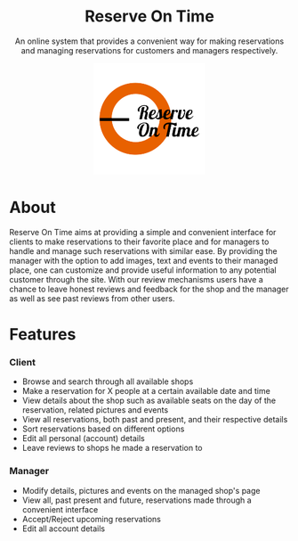 <div align="center">
    <h1>Reserve On Time</h1>
    <p>An online system that provides a convenient way for making reservations and managing reservations for customers and managers respectively.</p>
    <a href="http://www.reserveontime.com"><img alt="Reserve On Time" src="/images/logo-tp.png"></a>
</div>

# About
Reserve On Time aims at providing a simple and convenient interface for clients to make reservations to their favorite place and for managers to handle and manage such reservations with similar ease. By providing the manager with the option to add images, text and events to their managed place, one can customize and provide useful information to any potential customer through the site. With our review mechanisms users have a chance to leave honest reviews and feedback for the shop and the manager as well as see past reviews from other users.

# Features
### Client
- Browse and search through all available shops
- Make a reservation for X people at a certain available date and time
- View details about the shop such as available seats on the day of the reservation, related pictures and events
- View all reservations, both past and present, and their respective details
- Sort reservations based on different options
- Edit all personal (account) details
- Leave reviews to shops he made a reservation to

### Manager
- Modify details, pictures and events on the managed shop's page
- View all, past present and future, reservations made through a convenient interface
- Accept/Reject upcoming reservations
- Edit all account details
